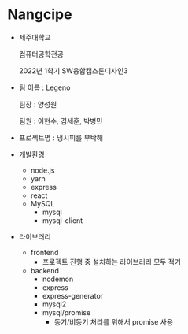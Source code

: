 # Nangcipe

- 제주대학교

  컴퓨터공학전공

  2022년 1학기 SW융합캡스톤디자인3

  

- 팀 이름 : Legeno

  팀장 : 양성원

  팀원 : 이현수, 김세훈, 박병민

  

- 프로젝트명 : 냉시피를 부탁해



- 개발환경
  - node.js
  - yarn
  - express
  - react
  - MySQL
    - mysql
    - mysql-client
- 라이브러리
  - frontend
    - 프로젝트 진행 중 설치하는 라이브러리 모두 적기
  - backend
    - nodemon
    - express
    - express-generator
    - mysql2
    - mysql/promise
      - 동기/비동기 처리를 위해서 promise 사용
